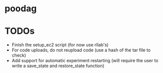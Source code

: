 poodag
=====

TODOs
=====
- Finish the setup_ec2 script (for now use rllab's)
- For code uploads, do not reupload code (use a hash of the tar file to check)
- Add support for automatic experiment restarting (will require the user to write a save_state and restore_state function)

